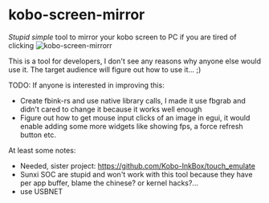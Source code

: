 # kobo-screen-mirror
*Stupid simple* tool to mirror your kobo screen to PC if you are tired of clicking
![kobo-screen-mirrorr](https://github.com/Szybet/kobo-screen-mirror/assets/53944559/225a464e-9c7b-4050-8aa1-5e214d6e02f3)

This is a tool for developers, I don't see any reasons why anyone else would use it. The target audience will figure out how to use it... ;)

TODO: If anyone is interested in improving this:
- Create fbink-rs and use native library calls, I made it use fbgrab and didn't cared to change it because it works well enough
- Figure out how to get mouse input clicks of an image in egui, it would enable adding some more widgets like showing fps, a force refresh button etc.

At least some notes:
- Needed, sister project: https://github.com/Kobo-InkBox/touch_emulate
- Sunxi SOC are stupid and won't work with this tool because they have per app buffer, blame the chinese? or kernel hacks?...
- use USBNET
